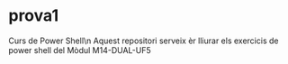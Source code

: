 # prova1
Curs de Power Shell\n
Aquest repositori serveix èr lliurar els exercicis de power shell del Mòdul M14-DUAL-UF5
